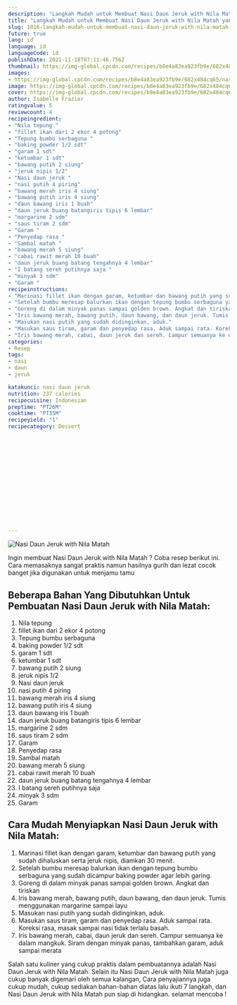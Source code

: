 ```yaml
---
description: "Langkah Mudah untuk Membuat Nasi Daun Jeruk with Nila Matah yang Lezat Sekali"
title: "Langkah Mudah untuk Membuat Nasi Daun Jeruk with Nila Matah yang Lezat Sekali"
slug: 1016-langkah-mudah-untuk-membuat-nasi-daun-jeruk-with-nila-matah-yang-lezat-sekali
future: true
lang: id
language: id
languageCode: id
publishDate: 2021-11-18T07:11:46.756Z 
thumbnail: https://img-global.cpcdn.com/recipes/b8e4a83ea923fb9e/682x484cq65/nasi-daun-jeruk-with-nila-matah-foto-resep-utama.png
images:
- https://img-global.cpcdn.com/recipes/b8e4a83ea923fb9e/682x484cq65/nasi-daun-jeruk-with-nila-matah-foto-resep-utama.png
image: https://img-global.cpcdn.com/recipes/b8e4a83ea923fb9e/682x484cq65/nasi-daun-jeruk-with-nila-matah-foto-resep-utama.png
cover: https://img-global.cpcdn.com/recipes/b8e4a83ea923fb9e/682x484cq65/nasi-daun-jeruk-with-nila-matah-foto-resep-utama.png
author: Isabelle Frazier
ratingvalue: 5
reviewcount: 4
recipeingredient:
- "Nila tepung "
- "fillet ikan dari 2 ekor 4 potong"
- "Tepung bumbu serbaguna "
- "baking powder 1/2 sdt"
- "garam 1 sdt"
- "ketumbar 1 sdt"
- "bawang putih 2 siung"
- "jeruk nipis 1/2"
- "Nasi daun jeruk "
- "nasi putih 4 piring"
- "bawang merah iris 4 siung"
- "bawang putih iris 4 siung"
- "daun bawang iris 1 buah"
- "daun jeruk buang batangiris tipis 6 lembar"
- "margarine 2 sdm"
- "saus tiram 2 sdm"
- "Garam "
- "Penyedap rasa "
- "Sambal matah "
- "bawang merah 5 siung"
- "cabai rawit merah 10 buah"
- "daun jeruk buang batang tengahnya 4 lembar"
- "I batang sereh putihnya saja "
- "minyak 3 sdm"
- "Garam "
recipeinstructions:
- "Marinasi fillet ikan dengan garam, ketumbar dan bawang putih yang sudah dihaluskan serta jeruk nipis, diamkan 30 menit."
- "Setelah bumbu meresap balurkan ikan dengan tepung bumbu serbaguna yang sudah dicampur baking powder agar lebih garing."
- "Goreng di dalam minyak panas sampai golden brown. Angkat dan tiriskan"
- "Iris bawang merah, bawang putih, daun bawang, dan daun jeruk. Tumis menggunakan margarine sampai layu"
- "Masukan nasi putih yang sudah didinginkan, aduk."
- "Masukan saus tiram, garam dan penyedap rasa. Aduk sampai rata. Koreksi rasa, masak sampai nasi tidak terlalu basah."
- "Iris bawang merah, cabai, daun jeruk dan sereh. Campur semuanya ke dalam mangkuk. Siram dengan minyak panas, tambahkan garam, aduk sampai merata"
categories:
- Resep
tags:
- nasi
- daun
- jeruk

katakunci: nasi daun jeruk 
nutrition: 237 calories
recipecuisine: Indonesian
preptime: "PT26M"
cooktime: "PT35M"
recipeyield: "1"
recipecategory: Dessert


     
    
    
    
    
    
    
    
    
    
    
      
    
---
```



![Nasi Daun Jeruk with Nila Matah](https://img-global.cpcdn.com/recipes/b8e4a83ea923fb9e/682x484cq65/nasi-daun-jeruk-with-nila-matah-foto-resep-utama.png)

Ingin membuat Nasi Daun Jeruk with Nila Matah ? Coba resep berikut ini. Cara memasaknya sangat praktis namun hasilnya gurih dan lezat cocok banget jika digunakan untuk menjamu tamu

<!--inarticleads1-->

## Beberapa Bahan Yang Dibutuhkan Untuk Pembuatan Nasi Daun Jeruk with Nila Matah:

1. Nila tepung 
1. fillet ikan dari 2 ekor 4 potong
1. Tepung bumbu serbaguna 
1. baking powder 1/2 sdt
1. garam 1 sdt
1. ketumbar 1 sdt
1. bawang putih 2 siung
1. jeruk nipis 1/2
1. Nasi daun jeruk 
1. nasi putih 4 piring
1. bawang merah iris 4 siung
1. bawang putih iris 4 siung
1. daun bawang iris 1 buah
1. daun jeruk buang batangiris tipis 6 lembar
1. margarine 2 sdm
1. saus tiram 2 sdm
1. Garam 
1. Penyedap rasa 
1. Sambal matah 
1. bawang merah 5 siung
1. cabai rawit merah 10 buah
1. daun jeruk buang batang tengahnya 4 lembar
1. I batang sereh putihnya saja 
1. minyak 3 sdm
1. Garam 



<!--inarticleads2-->

## Cara Mudah Menyiapkan Nasi Daun Jeruk with Nila Matah:

1. Marinasi fillet ikan dengan garam, ketumbar dan bawang putih yang sudah dihaluskan serta jeruk nipis, diamkan 30 menit.
1. Setelah bumbu meresap balurkan ikan dengan tepung bumbu serbaguna yang sudah dicampur baking powder agar lebih garing.
1. Goreng di dalam minyak panas sampai golden brown. Angkat dan tiriskan
1. Iris bawang merah, bawang putih, daun bawang, dan daun jeruk. Tumis menggunakan margarine sampai layu
1. Masukan nasi putih yang sudah didinginkan, aduk.
1. Masukan saus tiram, garam dan penyedap rasa. Aduk sampai rata. Koreksi rasa, masak sampai nasi tidak terlalu basah.
1. Iris bawang merah, cabai, daun jeruk dan sereh. Campur semuanya ke dalam mangkuk. Siram dengan minyak panas, tambahkan garam, aduk sampai merata




Salah satu kuliner yang cukup praktis dalam pembuatannya adalah  Nasi Daun Jeruk with Nila Matah. Selain itu  Nasi Daun Jeruk with Nila Matah  juga cukup banyak digemari oleh semua kalangan, Cara penyajiannya juga cukup mudah, cukup sediakan bahan-bahan diatas lalu ikuti 7 langkah, dan  Nasi Daun Jeruk with Nila Matah  pun siap di hidangkan. selamat mencoba !
